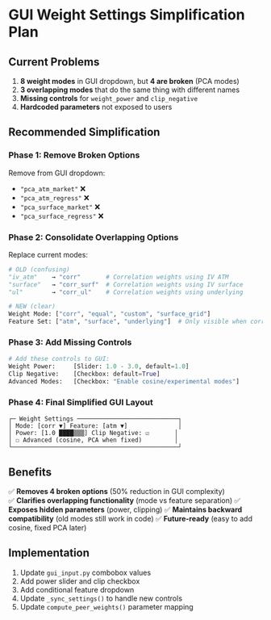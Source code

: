 # GUI Weight Settings Simplification Plan

## Current Problems
1. **8 weight modes** in GUI dropdown, but **4 are broken** (PCA modes)
2. **3 overlapping modes** that do the same thing with different names
3. **Missing controls** for `weight_power` and `clip_negative` 
4. **Hardcoded parameters** not exposed to users

## Recommended Simplification

### Phase 1: Remove Broken Options
Remove from GUI dropdown:
- `"pca_atm_market"` ❌ 
- `"pca_atm_regress"` ❌
- `"pca_surface_market"` ❌ 
- `"pca_surface_regress"` ❌

### Phase 2: Consolidate Overlapping Options
Replace current modes:
```python
# OLD (confusing)
"iv_atm"    → "corr"       # Correlation weights using IV ATM
"surface"   → "corr_surf"  # Correlation weights using IV surface  
"ul"        → "corr_ul"    # Correlation weights using underlying

# NEW (clear)
Weight Mode: ["corr", "equal", "custom", "surface_grid"]
Feature Set: ["atm", "surface", "underlying"]  # Only visible when corr selected
```

### Phase 3: Add Missing Controls
```python
# Add these controls to GUI:
Weight Power:     [Slider: 1.0 - 3.0, default=1.0]
Clip Negative:    [Checkbox: default=True] 
Advanced Modes:   [Checkbox: "Enable cosine/experimental modes"]
```

### Phase 4: Final Simplified GUI Layout
```
┌─ Weight Settings ────────────────────────────┐
│ Mode: [corr ▼] Feature: [atm ▼]              │
│ Power: [1.0 ████▒▒▒] Clip Negative: ☑       │
│ ☐ Advanced (cosine, PCA when fixed)         │
└──────────────────────────────────────────────┘
```

## Benefits
✅ **Removes 4 broken options** (50% reduction in GUI complexity)  
✅ **Clarifies overlapping functionality** (mode vs feature separation)
✅ **Exposes hidden parameters** (power, clipping)
✅ **Maintains backward compatibility** (old modes still work in code)
✅ **Future-ready** (easy to add cosine, fixed PCA later)

## Implementation
1. Update `gui_input.py` combobox values
2. Add power slider and clip checkbox  
3. Add conditional feature dropdown
4. Update `_sync_settings()` to handle new controls
5. Update `compute_peer_weights()` parameter mapping
